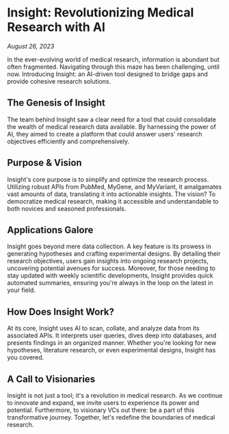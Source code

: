 # Insight: Revolutionizing Medical Research with AI
<medium>*August 26, 2023*</medium>

In the ever-evolving world of medical research, information is abundant but often fragmented. Navigating through this maze has been challenging, until now. Introducing Insight: an AI-driven tool designed to bridge gaps and provide cohesive research solutions.

## The Genesis of Insight
The team behind Insight saw a clear need for a tool that could consolidate the wealth of medical research data available. By harnessing the power of AI, they aimed to create a platform that could answer users' research objectives efficiently and comprehensively.

## Purpose & Vision
Insight's core purpose is to simplify and optimize the research process. Utilizing robust APIs from PubMed, MyGene, and MyVariant, it amalgamates vast amounts of data, translating it into actionable insights. The vision? To democratize medical research, making it accessible and understandable to both novices and seasoned professionals.

## Applications Galore
Insight goes beyond mere data collection. A key feature is its prowess in generating hypotheses and crafting experimental designs. By detailing their research objectives, users gain insights into ongoing research projects, uncovering potential avenues for success. Moreover, for those needing to stay updated with weekly scientific developments, Insight provides quick automated summaries, ensuring you're always in the loop on the latest in your field.

## How Does Insight Work?
At its core, Insight uses AI to scan, collate, and analyze data from its associated APIs. It interprets user queries, dives deep into databases, and presents findings in an organized manner. Whether you're looking for new hypotheses, literature research, or even experimental designs, Insight has you covered.

## A Call to Visionaries
Insight is not just a tool; it's a revolution in medical research. As we continue to innovate and expand, we invite users to experience its power and potential. Furthermore, to visionary VCs out there: be a part of this transformative journey. Together, let's redefine the boundaries of medical research.
